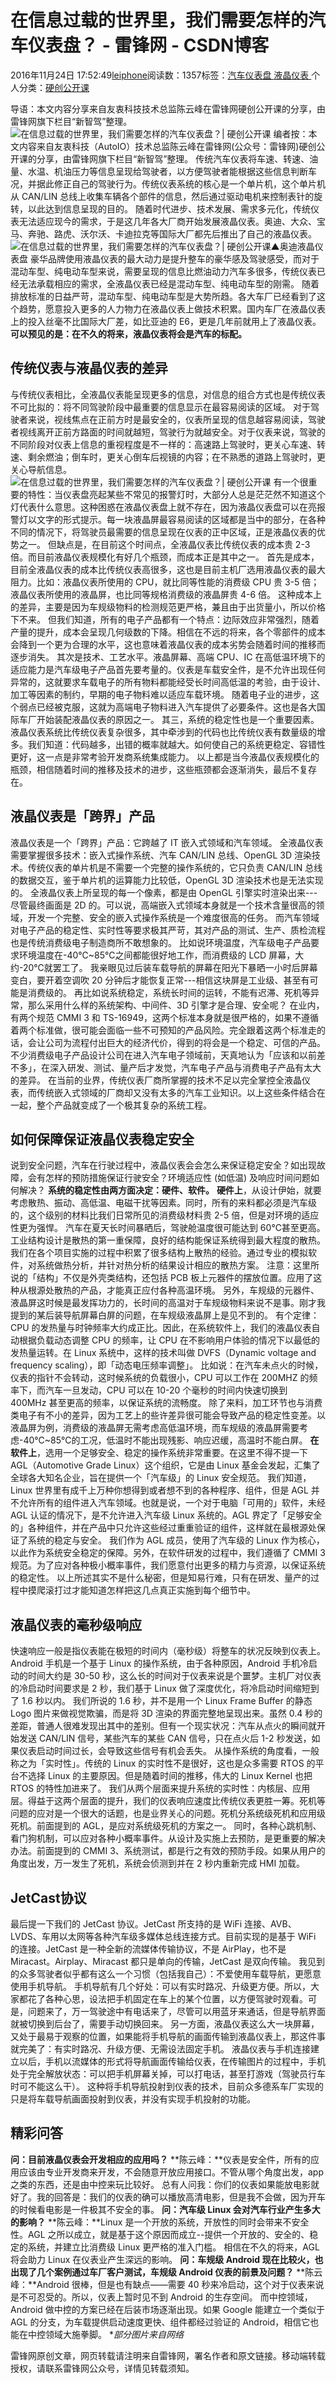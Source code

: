 
# 在信息过载的世界里，我们需要怎样的汽车仪表盘？ - 雷锋网 - CSDN博客


2016年11月24日 17:52:49[leiphone](https://me.csdn.net/leiphone)阅读数：1357标签：[汽车仪表盘																](https://so.csdn.net/so/search/s.do?q=汽车仪表盘&t=blog)[液晶仪表																](https://so.csdn.net/so/search/s.do?q=液晶仪表&t=blog)[
							](https://so.csdn.net/so/search/s.do?q=汽车仪表盘&t=blog)个人分类：[硬创公开课																](https://blog.csdn.net/leiphone/article/category/6393610)


导语：本文内容分享来自友衷科技技术总监陈云峰在雷锋网硬创公开课的分享，由雷锋网旗下栏目“新智驾”整理。![在信息过载的世界里，我们需要怎样的汽车仪表盘？| 硬创公开课](http://static.leiphone.com/uploads/new/article/740_740/201610/57fb00489e021.jpg?imageMogr2/format/jpg/quality/90)
编者按：本文内容来自友衷科技（AutoIO）技术总监陈云峰在雷锋网(公众号：雷锋网)硬创公开课的分享，由雷锋网旗下栏目“新智驾”整理。
传统汽车仪表将车速、转速、油量、水温、机油压力等信息呈现给驾驶者，以方便驾驶者能根据这些信息判断车况，并据此修正自己的驾驶行为。传统仪表系统的核心是一个单片机，这个单片机从 CAN/LIN 总线上收集车辆各个部件的信息，然后通过驱动电机来控制表针的旋转，以此达到信息呈现的目的。
随着时代进步、技术发展、需求多元化，传统仪表无法适应现今的需求，于是这几年各大厂商开始发展液晶仪表。奥迪、大众、宝马、奔驰、路虎、沃尔沃、卡迪拉克等国际大厂都先后推出了自己的液晶仪表。
![在信息过载的世界里，我们需要怎样的汽车仪表盘？| 硬创公开课](http://static.leiphone.com/uploads/new/article/740_740/201610/57fafe2a9b13f.jpg?imageMogr2/format/jpg/quality/90)▲奥迪液晶仪表盘
豪华品牌使用液晶仪表的最大动力是提升整车的豪华感及驾驶感受，而对于混动车型、纯电动车型来说，需要呈现的信息比燃油动力汽车多很多，传统仪表已经无法承载相应的需求，全液晶仪表已经是混动车型、纯电动车型的刚需。
随着排放标准的日益严苛，混动车型、纯电动车型是大势所趋。各大车厂已经看到了这个趋势，愿意投入更多的人力物力在液晶仪表上做技术积累。国内车厂在液晶仪表上的投入丝毫不比国际大厂差，如比亚迪的 E6，更是几年前就用上了液晶仪表。**可以预见的是：在不久的将来，液晶仪表将会是汽车的标配。**
## 传统仪表与液晶仪表的差异
与传统仪表相比，全液晶仪表能呈现更多的信息，对信息的组合方式也是传统仪表不可比拟的：将不同驾驶阶段中最重要的信息显示在最容易阅读的区域。
对于驾驶者来说，视线焦点在正前方时是最安全的，仪表所呈现的信息越容易阅读，驾驶者视线离开正前方路面的时间就越短，驾驶行为就越安全。对于仪表来说，驾驶的不同阶段对仪表上信息的重视程度是不一样的：高速路上驾驶时，更关心车速、转速、剩余燃油；倒车时，更关心倒车后视镜的内容；在不熟悉的道路上驾驶时，更关心导航信息。
![在信息过载的世界里，我们需要怎样的汽车仪表盘？| 硬创公开课](http://static.leiphone.com/uploads/new/article/740_740/201610/57fafebbdf959.jpg?imageMogr2/format/jpg/quality/90)
有一个很重要的特性：当仪表盘亮起某些不常见的报警灯时，大部分人总是茫茫然不知道这个灯代表什么意思。这种困惑在液晶仪表盘上就不存在，因为液晶仪表盘可以在亮报警灯以文字的形式提示。每一块液晶屏最容易阅读的区域都是当中的部分，在各种不同的情况下，将驾驶员最需要的信息呈现在仪表的正中区域，正是液晶仪表的优势之一。
但缺点是，在目前这个时间点，全液晶仪表比传统仪表的成本贵 2-3 倍。而目前液晶仪表规模化有好几个瓶颈，而成本正是其中之一。
首先是成本，目前全液晶仪表的成本比传统仪表高很多，这也是目前主机厂选用液晶仪表的最大阻力。比如：液晶仪表所使用的 CPU，就比同等性能的消费级 CPU 贵 3-5 倍；液晶仪表所使用的液晶屏，也比同等规格消费级的液晶屏贵 4-6 倍。
这种成本上的差异，主要是因为车规级物料的检测规范更严格，兼且由于出货量小，所以价格下不来。
但我们知道，所有的电子产品都有一个特点：边际效应非常强烈，随着产量的提升，成本会呈现几何级数的下降。相信在不远的将来，各个零部件的成本会降到一个更为合理的水平，这也意味着液晶仪表的成本劣势会随着时间的推移而逐步消失。
其次是技术、工艺水平。液晶屏幕、高端 CPU、IC 在高低温环境下的适应能力是汽车级电子产品首先要考量的。仪表是车载安全件，是不允许出现任何异常的，这就要求车载电子的所有物料都能经受长时间高低温的考验，由于设计、加工等因素的制约，早期的电子物料难以适应车载环境。
随着电子业的进步，这个弱点已经被克服，这就为高端电子物料进入汽车提供了必要条件。这也是各大国际车厂开始装配液晶仪表的原因之一。
其三，系统的稳定性也是一个重要因素。液晶仪表系统比传统仪表复杂很多，其中牵涉到的代码也比传统仪表有数量级的增多。我们知道：代码越多，出错的概率就越大。如何使自己的系统更稳定、容错性更好，这一点是非常考验开发商系统集成能力。
以上都是当今液晶仪表规模化的瓶颈，相信随着时间的推移及技术的进步，这些瓶颈都会逐渐消失，最后不复存在。
## 液晶仪表是「跨界」产品
液晶仪表是一个「跨界」产品：它跨越了 IT 嵌入式领域和汽车领域。
全液晶仪表需要掌握很多技术：嵌入式操作系统、汽车 CAN/LIN 总线、OpenGL 3D 渲染技术。传统仪表的单片机是不需要一个完整的操作系统的，它只负责 CAN/LIN 总线的数据交互，鉴于单片机的运算能力比较低，OpenGL 3D 渲染技术也是无法实现的。
全液晶仪表上所呈现的每一个像素，都是由 OpenGL 引擎实时渲染出来---尽管最终画面是 2D 的。可以说，高端嵌入式领域本身就是一个技术含量很高的领域，开发一个完整、安全的嵌入式操作系统是一个难度很高的任务。
而汽车领域对电子产品的稳定性、实时性等要求极其严苛，其对产品的测试、生产、质检流程也是传统消费级电子制造商所不敢想象的。
比如说环境温度，汽车级电子产品要求环境温度在-40℃~85℃之间都能很好地工作，而消费级的 LCD 屏幕，大约-20℃就罢工了。
我亲眼见过后装车载导航的屏幕在阳光下暴晒一小时后屏幕变白，要开着空调吹 20 分钟后才能恢复正常---相信这块屏是工业级、甚至有可能是消费级的。
再比如说系统稳定，系统长时间的运转，不能有迟滞、死机等异常，那么采用什么样的系统架构、中间件、3D 引擎才是合理、安全呢？
在业内，有两个规范 CMMI 3 和 TS-16949，这两个标准本身就是很严格的，如果不遵循着两个标准做，很可能会面临一些不可预知的产品风险。完全跟着这两个标准走的话，会让公司为流程付出巨大的经济代价，得到的将会是一个稳定、可信的产品。
不少消费级电子产品设计公司在进入汽车电子领域前，天真地认为「应该和以前差不多」，在深入研发、测试、量产后才发觉，汽车电子产品与消费电子产品有太大的差异。
在当前的业界，传统仪表厂商所掌握的技术不足以完全掌控全液晶仪表，而传统嵌入式领域的厂商却又没有太多的汽车工业知识。以上这些条件结合在一起，整个产品就变成了一个极其复杂的系统工程。
## 如何保障保证液晶仪表稳定安全
说到安全问题，汽车在行驶过程中，液晶仪表会会怎么来保证稳定安全？如出现故障，会有怎样的预防措施保证行驶安全？环境适应性 (如低温) 及响应时间问题如何解决？
**系统的稳定性由两方面决定：硬件、软件。**
**硬件上**，从设计伊始，就要考虑散热、振动、高低温、电磁干扰等因素。同时，所有的来料都必须是汽车级的，这个级别的材料比我们日常所见的消费级材料贵 2-5 倍，但是对环境的适应性更为强悍。
汽车在夏天长时间暴晒后，驾驶舱温度很可能达到 60℃甚至更高。工业结构设计是散热的第一重保障，良好的结构能保证系统得到最大程度的散热。我们在各个项目实施的过程中积累了很多结构上散热的经验。通过专业的模拟软件，对系统做热分析，并针对热分析的结果设计相应的散热方案。
注意：这里所说的「结构」不仅是外壳类结构，还包括 PCB 板上元器件的摆放位置。应用了这种从根源处散热的产品，才能真正应付各种高温环境。
另外，车规级的元器件、液晶屏这时候是最发挥功力的，长时间的高温对于车规级物料来说不是事。刚才我提到的某后装导航屏幕白屏的问题，在车规级液晶屏上是见不到的。
有个定律：CPU 的发热量与时钟频率大约成正比。因此，在系统软件上，我们的液晶仪表自动根据负载动态调整 CPU 的频率，让 CPU 在不影响用户体验的情况下以最低的发热量运转。在 Linux 系统中，这样的技术叫做 DVFS（Dynamic voltage and frequency scaling），即「动态电压频率调整」。
比如说：在汽车未点火的时候，仪表的指针不会转动，这时候系统的负载很小，CPU 可以工作在 200MHZ 的频率下，而汽车一旦发动，CPU 可以在 10-20 个毫秒的时间内快速切换到 400MHz 甚至更高的频率，以保证系统的流畅度。
除了来料，加工环节也与消费类电子有不小的差异，因为工艺上的些许差异很可能会导致产品的稳定性变差。以液晶屏为例，消费级的液晶屏无需考虑高低温环境，而车规级的液晶屏需要考虑-40℃~85℃的工况，低温时不能出现残影、响应迟缓，高温时不能白屏。
**在软件上**，选用一个足够安全、稳定的操作系统非常重要。在这里不得不提一下 AGL（Automotive Grade Linux）这个组织，它是由 Linux 基金会发起，汇集了全球各大知名企业，旨在提供一个「汽车级」的 Linux 安全规范。
我们知道，Linux 世界里有成千上万种你想得到或者想不到的各种程序、组件，但是 AGL 并不允许所有的组件进入汽车领域。也就是说，一个对于电脑「可用的」软件，未经 AGL 认证的情况下，是不允许进入汽车级 Linux 系统的。AGL 界定了「足够安全的」各种组件，并在产品中只允许这些经过重重验证的组件，这样就在最根源处保证了系统的稳定与安全。
我们作为 AGL 成员，使用了汽车级的 Linux 作为核心，以此作为系统安全稳定的保障。另外，在软件研发的过程中，我们遵循了 CMMI 3 规范。为了应对各种极小概率事件，我们愿意付出更多的精力与资源，以保证系统的稳定性。
以上所述其实不是什么秘密，但是知易行难，只有在研发、量产的过程中摸爬滚打过才能知道怎样把这几点真正实施到每个细节中。
## 液晶仪表的毫秒级响应
快速响应一般是指仪表能在极短的时间内（毫秒级）将整车的状况反映到仪表上。
Android 手机是一个基于 Linux 的操作系统，由于各种原因，Android 手机冷启动的时间大约是 30-50 秒，这么长的时间对于仪表来说是个噩梦。主机厂对仪表的冷启动时间要求是 2 秒，我们基于 Linux 做了深度优化，将冷启动时间缩短到了 1.6 秒以内。
我们所说的 1.6 秒，并不是用一个 Linux Frame Buffer 的静态 Logo 图片来做视觉欺骗，而是将 3D 渲染的界面完整地呈现出来。虽然 0.4 秒的差距，普通人很难发现出其中的差别。但有一个现实状况：汽车从点火的瞬间就开始发送 CAN/LIN 信号，某些汽车的某些 CAN 信号，只在点火后 1-2 秒发送，如果仪表启动时间过长，会导致这些信号有机会丢失。
从操作系统的角度看，一般称之为「实时性」。传统的 Linux 的实时性不是很好，这也是众多需要 RTOS 的平台不选择 Linux 的主要原因。但是随着时间的推移，伟大的 Linux Kernel 也把 RTOS 的特性加进来了。
我们从两个层面来提升系统的实时性：内核层、应用层。得益于这两个层面的提升，我们的仪表响应速度比传统仪表更胜一筹。死机等问题的应对是一个很大的话题，也是业界关心的问题。死机分系统级死机和应用级死机。前面提到的 AGL，是应对系统级死机的方案之一。
同时，各种心跳机制、看门狗机制，可以应对各种小概率事件。从设计及实施上去预防，是更重要的解决办法。前面提到的 CMMI 3、系统测试，都是行之有效的预防手段。如果从用户的角度出发，万一发生了死机，系统会侦测到并在 2 秒内重新完成 HMI 加载。
## JetCast协议
最后提一下我们的 JetCast 协议。JetCast 所支持的是 WiFi 连接、AVB、LVDS、车用以太网等各种汽车级多媒体总线连接方式。目前实现的是基于 WiFi 的连接。JetCast 是一种全新的流媒体传输协议，不是 AirPlay，也不是 Miracast。Airplay、Miracast 都只是单向的传输，JetCast 是双向传输。
我见到的众多驾驶者似乎都有这么一个习惯（包括我自己）：不爱使用车载导航，更愿意使用手机导航。
手机导航有几个好处：可以有实时路况、升级更方便。所以，大家都花了各种心思，设法把手机固定在车上的某个位置，以方便驾驶时观看。可是，问题来了，万一驾驶途中有电话来了，尽管可以用蓝牙来通话，但是导航界面就被切换到后台了，需要手动切换回来。
另一方面，液晶仪表这么大一块屏幕，又处于最易于观察的位置，如果能将手机导航的画面传输到液晶仪表上，那这件事就完美了：有实时路况、升级方便、无需设法固定手机。
液晶仪表与手机连接建立以后，手机以流媒体的形式将导航画面传输给仪表，在传输图片的过程中，手机处于完全解放状态：可以把手机屏幕关掉，可以打电话，甚至打游戏（驾驶员行车时可不能这么干）。
这种将手机导航投射到仪表的技术，目前众多德系车厂实现的只是将车载导航画面投射到仪表，并没有实现手机投射的功能。
## 精彩问答
**问：目前液晶仪表会开发相应的应用吗？**
**陈云峰：**仪表是安全件，所有的应用应该由专业开发商来开发，不会随意开放应用接口。不管从哪个角度出发，app 之类的东西，还是由中控来玩比较好。
总有人问我：你们的仪表如果能放电影就好了。我的回答是：我们的仪表的确可以播放高清电影，但是我不会做，因为开车的时候看电影是一件极其不安全的事。
**问：汽车级 Linux 会对汽车行业产生多大的影响？**
**陈云峰：**Linux 是一个开放的系统，开放性的同时会带来不安全性。AGL 之所以成立，就是基于这个原因而成立--提供一个开放的、安全的、稳定的系统，并建立比消费级 Linux 更严格的准入门槛。
相信在不久的将来，AGL 将会助力 Linux 在仪表业产生深远的影响。
**问：车规级 Android 现在比较火，也出现了几个案例通过车厂客户测试，车规级 Android 仪表的前景及问题？**
**陈云峰：**Android 很棒，但是也有缺点——需要 40 秒来冷启动，这个对于仪表来说是不可忍受的。所以，仪表上暂时见不到 Android 的生存空间。
而中控领域，Android 做中控的方案已经在后装市场逐渐出现。如果 Google 能建立一个类似于 AGL 的分支，为车载提供启动速度更快、组件都经过验证的 Android，相信它也能在中控领域大施拳脚。
**部分图片来自网络*

雷锋网原创文章，网页转载请注明来自雷锋网，署名作者和原文链接。移动端转载授权，请联系雷锋网公众号，详情见转载须知。

